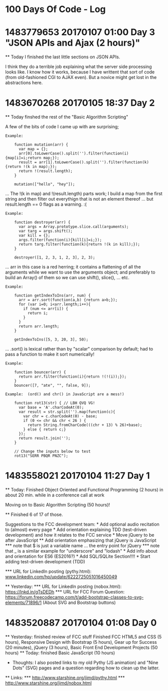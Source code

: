 # 100 Days Of Code - Log

# 1483779653 20170107 01:00 Day 3 "JSON APIs and Ajax (2 hours)"
** Today I finished the last little sections on JSON APIs.

  I think they do a terrible job explaining what the server side processing
  looks like.  I know how it works, because I have writtent that sort of
  code (from old-fashioned CGI to AJAX even).  But a novice might get
  lost in the abstractions here.

# 1483670268 20170105 18:37 Day 2
** Today finshed the rest of the "Basic Algorithm Scripting"


  A few of the bits of code I came up with are surprising;

    Example:

        function mutation(arr) {
          var map = {};
          arr[0].toLowerCase().split('').filter(function(i){map[i]=i;return map;});
          result = arr[1].toLowerCase().split('').filter(function(k){return !(k in map);});
          return !(result.length);
        }

        mutation(["hello", "hey"]);

  ... The !(k in map) and !(result.length)  parts work;
  I build a map from the first string and then filter out everythign that is not an element thereof
  ... but result.length == 0 flags as a warning. :(

    Example:

        function destroyer(arr) {
          var args = Array.prototype.slice.call(arguments);
          var targ = args.shift();
          var kill = {};
          args.filter(function(i){kill[i]=i;});
          return targ.filter(function(k){return !(k in kill);});
        }

        destroyer([1, 2, 3, 1, 2, 3], 2, 3);

  ... arr in this case is a red herring; it contains a flattening of all the arguments
  while we want to use the arguments object; and preferably to build an Array() of them
  so we can use shift(), slice(), ... etc.

    Example:

        function getIndexToIns(arr, num) {
          arr = arr.sort(function(a,b) {return a>b;});
          for (var i=0; i<arr.length;i++){
            if (num <= arr[i]) {
              return i;
            }
          }
          return arr.length;
        }

        getIndexToIns([5, 3, 20, 3], 50);

  ... .sort() is lexical rather than by "scalar" comparison by default; had to pass a function
  to make it sort numerically!

    Example:

        function bouncer(arr) {
          return arr.filter(function(i){return !(!(i));});
        }
        bouncer([7, "ate", "", false, 9]);

    Example:  (ord() and chr() in JavaScript are a mess!)

        function rot13(str) { // LBH QVQ VG!
          var base = 'A'.charCodeAt(0);
          var result = str.split('').map(function(c){
            var chr = c.charCodeAt(0) - base;
            if (0 <= chr && chr < 26 ) {
              return String.fromCharCode(((chr + 13) % 26)+base);
            } else { return c;}
          });
          return result.join('');
        }

        // Change the inputs below to test
        rot13("SERR PBQR PNZC");


# 1483558021 20170104 11:27 Day 1
** Today: Finished Object Oriented and Functional Programming (2 hours)
   in about 20 min. while in a conference call at work

   Moving on to Basic Algorithm Scripting (50 hours)!

** Finished 6 of 17 of those.

   Suggestions to the FCC development team:
    * Add optional audio recitation to (almost) every page
    * Add orientation explaining TDD (test-driven development) and how it relates to the FCC service
    * Move jQuery to be after JavaScript
    ** Add orientation emphasizing that jQuery is JavaScript
    *** note that $ is just a variable name ... the entry point for jQuery
    *** note that _ is a similar example for "underscore" and "lodash"
    * Add info about and orientation for ES6 (ES2016?)
    * Add SQL/SQLite Section!!!!
    * Start adding test-driven development (TDD)

*** URL for LinkedIn posting (pythy.html): www.linkedin.com/hp/update/6222725051016450049

** Yesterday:
*** URL for LinkedIn posting (nobox.html): https://lnkd.in/gTsDEDh
*** URL for FCC Forum Question: https://forum.freecodecamp.com/t/add-bootstrap-classes-to-svg-elements/71896/1
  (About SVG and Bootstrap buttons)
 

# 1483520887 20170104 01:08 Day 0

** Yesterday: finished review of FCC stuff
   Finished FCC HTML5 and CSS (5 hours), Responsive Design with Bootstrap (5 hours),
 Gear up for Success (20 minutes), jQuery (3 hours), Basic Front End Development Projects (50 hours)
** Today: finished Basic JavaScript (10 hours)

* Thoughts: I also posted links to my old Pythy (JS animation) and "Nine Dots" (SVG) pages and a question
  regarding how to clean up the latter.

** Links:
*** http://www.starshine.org/jimd/pythy.html
*** http://www.starshine.org/jimd/nobox.html



